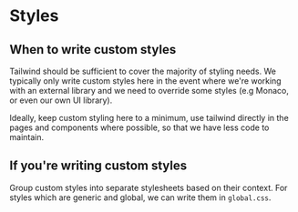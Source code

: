 # Styles

## When to write custom styles

Tailwind should be sufficient to cover the majority of styling needs. We typically only write custom styles here in the event where we're working with an external library and we need to override some styles (e.g Monaco, or even our own UI library).

Ideally, keep custom styling here to a minimum, use tailwind directly in the pages and components where possible, so that we have less code to maintain.

## If you're writing custom styles

Group custom styles into separate stylesheets based on their context. For styles which are generic and global, we can write them in `global.css`.

